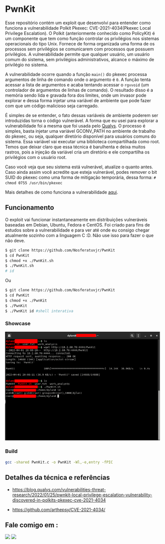 # PwnKit

Esse repositório contém um exploit que desenvolvi para entender como funciona a vulnerabilidade Polkit Pkexec: CVE-2021-4034(Pkexec Local Privilege Escalation). O  Polkit (anteriormente conhecido como PolicyKit) é um componente que tem como função controlar os privilégios nos sistemas operacionais do tipo Unix. Fornece de forma organizada uma forma de os processos sem privilégios se comunicarem com processos que possuem privilégios. A vulnerabilidade permite que qualquer usuário, um usuário comum do sistema, sem privilégios administrativos, alcance o máximo de privilégio no sistema.

A vulnerabilidade ocorre quando a função ```main()``` do pkexec processa argumentos de linha de comando onde o argumento é ```0```. A função tenta acessar a lista de argumentos e acaba tentando acessar o ```rgvvoid``` (um controlador de argumentos de linhas de comando). O resultado disso é a memória sendo lida e gravada fora dos limites, onde um invasor pode explorar e dessa forma injetar uma variável de ambiente que pode fazer com que um código malicioso seja carregado.

É simples de se entender, o fato dessas variáveis de ambiente poderem ser introduzidas torna o código vulnerável. A forma que eu usei para explorar a vulnerabilidade foi a mesma que foi usada pelo [Qualys](https://blog.qualys.com/vulnerabilities-threat-research/2022/01/25/pwnkit-local-privilege-escalation-vulnerability-discovered-in-polkits-pkexec-cve-2021-4034). O processo é simples, basta injetar uma variável GCONV_PATH no ambiente de trabalho do pkexec, ou seja, qualquer diretório disponível para usuários comuns do sistema. Essa variável vai executar uma biblioteca compartilhada como root. Temos que deixar claro que essa técnica é barulhenta e deixa muitos rastros, pois a injeção da variável cria um diretório e ele compartilha os privilégios com o usuário root.

Caso você veja que seu sistema está vulnerável, atualize o quanto antes. Caso ainda assim você acredite que esteja vulnerável, podes remover o bit SUID do pkexec como uma forma de mitigação temporária, dessa forma: ```# chmod 0755 /usr/bin/pkexec```

Mais detalhes de como funciona a vulnerabilidade [aqui](https://blog.qualys.com/vulnerabilities-threat-research/2022/01/25/pwnkit-local-privilege-escalation-vulnerability-discovered-in-polkits-pkexec-cve-2021-4034).

## Funcionamento

O exploit vai funcionar instantaneamente em distribuições vulneráveis baseadas em Debian, Ubuntu, Fedora e CentOS. Foi criado para fins de estudos sobre a vulnerabilidade e para ver até onde eu consigo chegar atualmente sozinho com a linguagem C :D. Não use isso para fazer o que não deve.

```bash
$ git clone https://github.com/Nosferatuvjr/PwnKit
$ cd PwnKit
$ chmod +x ./PwnKit.sh
$ ./PwnKit.sh
# id
```

Ou

```bash
$ git clone https://github.com/Nosferatuvjr/PwnKit
$ cd PwnKit
$ chmod +x ./PwnKit
$ ./PwnKit
$ ./PwnKit id #shell interativa
```

### Showcase

![](./imgs/pwnkitpoc.png)

### Build

```bash
gcc -shared PwnKit.c -o PwnKit -Wl,-e,entry -fPIC
```

## Detalhes da técnica e referências

- https://blog.qualys.com/vulnerabilities-threat-research/2022/01/25/pwnkit-local-privilege-escalation-vulnerability-discovered-in-polkits-pkexec-cve-2021-4034

- https://github.com/arthepsy/CVE-2021-4034/

## Fale comigo em :
<p align="left">
  <a href="https://github.com/Nosferatuvjr" target="_blank"><img src="https://img.shields.io/badge/Github-Nosferatuvjr-green?style=for-the-badge&logo=github"></a>
  <a href="https://www.instagram.com/vivald0x6f" target="_blank"><img src="https://img.shields.io/badge/IG-%40vivald0x6f-red?style=for-the-badge&logo=instagram"></a>
</p>
